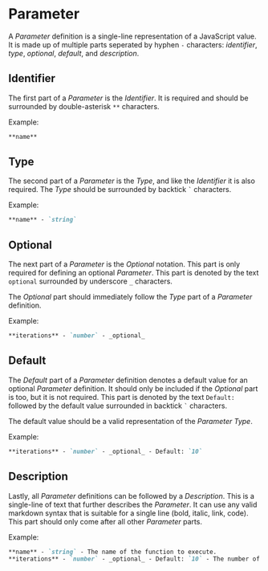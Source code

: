 # Parameter

A _Parameter_ definition is a single-line representation of a JavaScript value. It is made up of multiple parts seperated by hyphen `-` characters: _identifier_, _type_, _optional_, _default_, and _description_.

## Identifier

The first part of a _Parameter_ is the _Identifier_. It is required and should be surrounded by double-asterisk `**` characters.

Example:

```md
**name**
```

## Type

The second part of a _Parameter_ is the _Type_, and like the _Identifier_ it is also required. The _Type_ should be surrounded by backtick `` ` `` characters.

Example:

```md
**name** - `string`
```

## Optional

The next part of a _Parameter_ is the _Optional_ notation. This part is only required for defining an optional _Parameter_. This part is denoted by the text `optional` surrounded by underscore `_` characters.

The _Optional_ part should immediately follow the _Type_ part of a _Parameter_ definition. 

Example:

```md
**iterations** - `number` - _optional_
```

## Default

The _Default_ part of a _Parameter_ definition denotes a default value for an optional _Parameter_ definition. It should only be included if the _Optional_ part is too, but it is not required. This part is denoted by the text `Default: ` followed by the default value surrounded in backtick `` ` `` characters.

The default value should be a valid representation of the _Parameter Type_.

Example:

```md
**iterations** - `number` - _optional_ - Default: `10`
```

## Description

Lastly, all _Parameter_ definitions can be followed by a _Description_. This is a single-line of text that further describes the _Parameter_. It can use any valid markdown syntax that is suitable for a single line (bold, italic, link, code). This part should only come after all other _Parameter_ parts.

Example:

```md
**name** - `string` - The name of the function to execute.
**iterations** - `number` - _optional_ - Default: `10` - The number of times the function `name` will execute.
```
